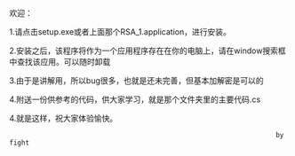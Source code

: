 


欢迎：
      
1.请点击setup.exe或者上面那个RSA_1.application，进行安装。

2.安装之后，该程序将作为一个应用程序存在在你的电脑上，请在window搜索框中查找该应用。可以随时卸载

3.由于是讲解用，所以bug很多，也就是还未完善，但基本加解密是可以的

4.附送一份供参考的代码，供大家学习，就是那个文件夹里的主要代码.cs


4.就是这样，祝大家体验愉快。

                                                             
                                                                       by fight

 
     